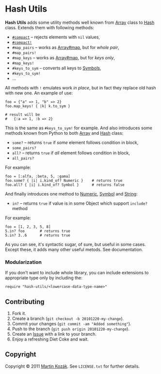 Hash Utils
==========

**Hash Utils** adds some utility methods well known from [Array][1]
class to [Hash][2] class. Extends them with following methods:

* [`#compact`][3] – rejects elements with `nil` values,
* [`#compact!`][4]
* `#map_pairs` – works as [Array#map][5], but for *whole pair*,
* `#map_pairs!`
* `#map_keys` – works as [Array#map][5], but for *keys only*,
* `#map_keys!`
* `#keys_to_sym` – converts all keys to [Symbols][6],
* `#keys_to_sym!`
* …

All methods with `!` emulates work *in place*, but in fact they 
replace old hash with new one. An example of use: 

    foo = {"a" => 1, "b" => 2}
    foo.map_keys! { |k| k.to_sym }
    
    # result will be
    #   {:a => 1, :b => 2}
    
This is the same as `#keys_to_sym!` for example. And also introduces
some methods known from Python to both [Array][1] and [Hash][2] class:

* `some?` – returns `true` if *some* element follows condition in block,
* `some_pairs?`
* `all?` – returns `true` if *all* element follows condition in block,
* `all_pairs?`

For example:

    foo = [:alfa, :beta, 5, :gama]
    foo.some? { |i| i.kind_of? Numeric }    # returns true
    foo.all? { |i| i.kind_of? Symbol }      # returns false
    
And finally introduces one method to [Numeric][7], [Symbol][6] and 
[String][8]:

* `in?` – returns `true` if value is in some Object which support 
`include?` method

For example:
    
    foo = [1, 2, 3, 5, 8]
    5.in? foo       # returns true
    5.in? 3..6      # returns true
    
As you can see, it's syntactic sugar, of sure, but useful in some cases.
Except these, it adds many other useful metods. See documentation.

### Modularization

If you don't want to include whole library, you can include extensions 
to appropriate type only by including the:

    require "hash-utils/<lowercase-data-type-name>"

Contributing
------------

1. Fork it.
2. Create a branch (`git checkout -b 20101220-my-change`).
3. Commit your changes (`git commit -am "Added something"`).
4. Push to the branch (`git push origin 20101220-my-change`).
5. Create an [Issue][9] with a link to your branch.
6. Enjoy a refreshing Diet Coke and wait.


Copyright
---------

Copyright &copy; 2011 [Martin Kozák][10]. See `LICENSE.txt` for
further details.

[1]: http://www.ruby-doc.org/core/classes/Array.html
[2]: http://www.ruby-doc.org/core/classes/Hash.html
[3]: http://www.ruby-doc.org/core/classes/Array.html#M000278
[4]: http://www.ruby-doc.org/core/classes/Array.html#M000279
[5]: http://www.ruby-doc.org/core/classes/Array.html#M000249
[6]: http://www.ruby-doc.org/core/classes/Symbol.html
[7]: http://www.ruby-doc.org/core/classes/Numeric.html
[8]: http://www.ruby-doc.org/core/classes/String.html
[9]: http://github.com/martinkozak/hash-utils/issues
[10]: http://www.martinkozak.net/
